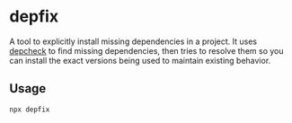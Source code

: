 # depfix

A tool to explicitly install missing dependencies in a project. It uses [depcheck](https://github.com/depcheck/depcheck) to find missing dependencies,
then tries to resolve them so you can install the exact versions being used to maintain existing behavior.

## Usage

```bash
npx depfix
```
